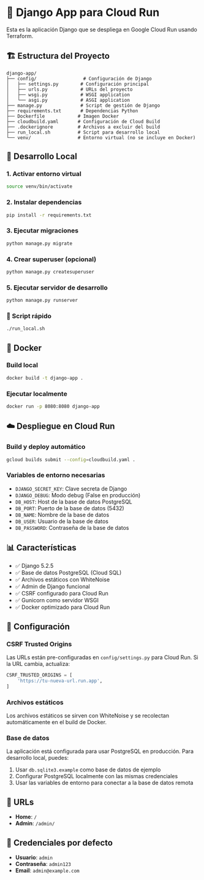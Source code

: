 # 🚀 Django App para Cloud Run

Esta es la aplicación Django que se despliega en Google Cloud Run usando Terraform.

## 🏗️ Estructura del Proyecto

```
django-app/
├── config/                 # Configuración de Django
│   ├── settings.py        # Configuración principal
│   ├── urls.py            # URLs del proyecto
│   ├── wsgi.py            # WSGI application
│   └── asgi.py            # ASGI application
├── manage.py              # Script de gestión de Django
├── requirements.txt       # Dependencias Python
├── Dockerfile            # Imagen Docker
├── cloudbuild.yaml       # Configuración de Cloud Build
├── .dockerignore         # Archivos a excluir del build
├── run_local.sh          # Script para desarrollo local
└── venv/                 # Entorno virtual (no se incluye en Docker)
```

## 🚀 Desarrollo Local

### 1. Activar entorno virtual
```bash
source venv/bin/activate
```

### 2. Instalar dependencias
```bash
pip install -r requirements.txt
```

### 3. Ejecutar migraciones
```bash
python manage.py migrate
```

### 4. Crear superuser (opcional)
```bash
python manage.py createsuperuser
```

### 5. Ejecutar servidor de desarrollo
```bash
python manage.py runserver
```

### 🎯 Script rápido
```bash
./run_local.sh
```

## 🐳 Docker

### Build local
```bash
docker build -t django-app .
```

### Ejecutar localmente
```bash
docker run -p 8080:8080 django-app
```

## ☁️ Despliegue en Cloud Run

### Build y deploy automático
```bash
gcloud builds submit --config=cloudbuild.yaml .
```

### Variables de entorno necesarias
- `DJANGO_SECRET_KEY`: Clave secreta de Django
- `DJANGO_DEBUG`: Modo debug (False en producción)
- `DB_HOST`: Host de la base de datos PostgreSQL
- `DB_PORT`: Puerto de la base de datos (5432)
- `DB_NAME`: Nombre de la base de datos
- `DB_USER`: Usuario de la base de datos
- `DB_PASSWORD`: Contraseña de la base de datos

## 📊 Características

- ✅ Django 5.2.5
- ✅ Base de datos PostgreSQL (Cloud SQL)
- ✅ Archivos estáticos con WhiteNoise
- ✅ Admin de Django funcional
- ✅ CSRF configurado para Cloud Run
- ✅ Gunicorn como servidor WSGI
- ✅ Docker optimizado para Cloud Run

## 🔧 Configuración

### CSRF Trusted Origins
Las URLs están pre-configuradas en `config/settings.py` para Cloud Run. Si la URL cambia, actualiza:

```python
CSRF_TRUSTED_ORIGINS = [
    'https://tu-nueva-url.run.app',
]
```

### Archivos estáticos
Los archivos estáticos se sirven con WhiteNoise y se recolectan automáticamente en el build de Docker.

### Base de datos
La aplicación está configurada para usar PostgreSQL en producción. Para desarrollo local, puedes:
1. Usar `db.sqlite3.example` como base de datos de ejemplo
2. Configurar PostgreSQL localmente con las mismas credenciales
3. Usar las variables de entorno para conectar a la base de datos remota

## 🚀 URLs

- **Home**: `/`
- **Admin**: `/admin/`

## 🔐 Credenciales por defecto

- **Usuario**: `admin`
- **Contraseña**: `admin123`
- **Email**: `admin@example.com` 